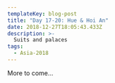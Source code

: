 ```yaml
---
templateKey: blog-post
title: "Day 17-20: Hue & Hoi An"
date: 2018-12-27T18:05:43.433Z
description: >-
  Suits and palaces
tags:
  - Asia-2018
---
```


More to come...
